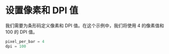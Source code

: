 # 设置像素和 DPI 值

我们需要为条形码定义像素和 DPI 值。在这个示例中，我们将使用 4 的像素值和 100 的 DPI 值。

```python
pixel_per_bar = 4
dpi = 100
```

